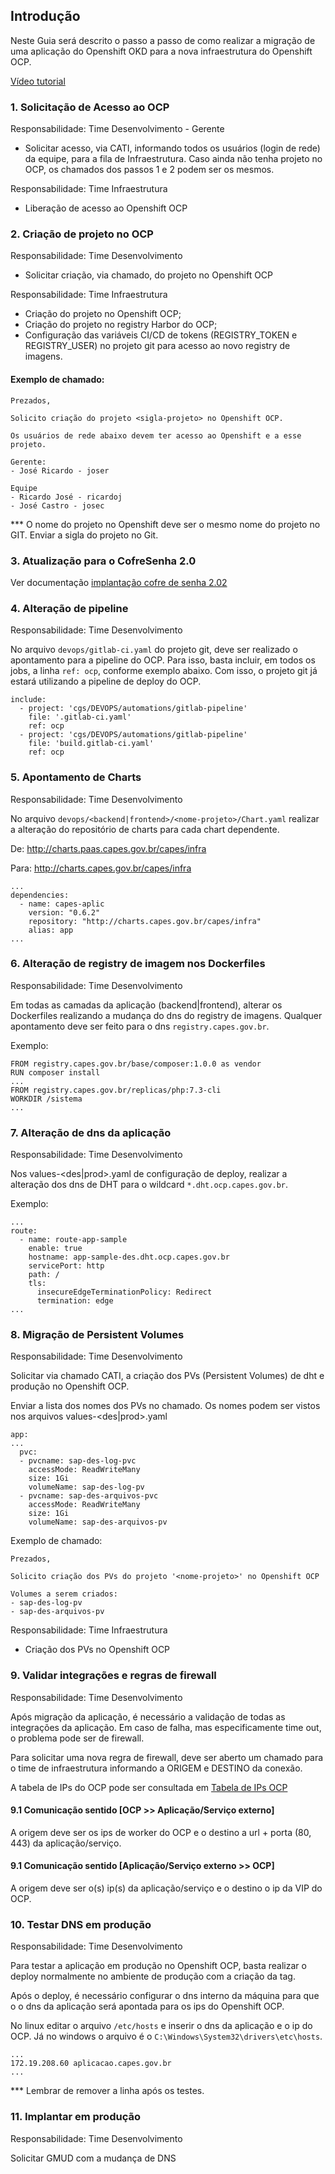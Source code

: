 ## Introdução

Neste Guia será descrito o passo a passo de como realizar a migração de uma aplicação do Openshift OKD para a nova infraestrutura do Openshift OCP.

[Vídeo tutorial](https://drive.google.com/file/d/1wh2OgwpNtp6l2QP5ZdacGpEMugcd6Uy1/view?usp=sharing)

### 1. Solicitação de Acesso ao OCP

Responsabilidade: Time Desenvolvimento - Gerente

- Solicitar acesso, via CATI, informando todos os usuários (login de rede) da equipe, para a fila de Infraestrutura. Caso ainda não tenha projeto no OCP, os chamados dos passos 1 e 2 podem ser os mesmos.

Responsabilidade: Time Infraestrutura

- Liberação de acesso ao Openshift OCP


### 2. Criação de projeto no OCP

Responsabilidade: Time Desenvolvimento

- Solicitar criação, via chamado, do projeto no Openshift OCP

Responsabilidade: Time Infraestrutura
- Criação do projeto no Openshift OCP;
- Criação do projeto no registry Harbor do OCP;
- Configuração das variáveis CI/CD de tokens (REGISTRY_TOKEN e REGISTRY_USER) no projeto git para acesso ao novo registry de imagens.

#### Exemplo de chamado:

```
Prezados,

Solicito criação do projeto <sigla-projeto> no Openshift OCP.

Os usuários de rede abaixo devem ter acesso ao Openshift e a esse projeto.

Gerente: 
- José Ricardo - joser 

Equipe
- Ricardo José - ricardoj
- José Castro - josec 
```
*** O nome do projeto no Openshift deve ser o mesmo nome do projeto no GIT. Enviar a sigla do projeto no Git.


### 3. Atualização para o CofreSenha 2.0

Ver documentação [implantação cofre de senha 2.02](../orientacoes-tecnicas/cofre-senhas.md)


### 4. Alteração de pipeline

Responsabilidade: Time Desenvolvimento

No arquivo `devops/gitlab-ci.yaml` do projeto git, deve ser realizado o apontamento para a pipeline do OCP. Para isso, basta incluir, em todos os jobs, a linha `ref: ocp`, conforme exemplo abaixo. Com isso, o projeto git já estará utilizando a pipeline de deploy do OCP.

```
include:
  - project: 'cgs/DEVOPS/automations/gitlab-pipeline'
    file: '.gitlab-ci.yaml'
    ref: ocp
  - project: 'cgs/DEVOPS/automations/gitlab-pipeline'
    file: 'build.gitlab-ci.yaml'
    ref: ocp
```

### 5. Apontamento de Charts

Responsabilidade: Time Desenvolvimento

No arquivo `devops/<backend|frontend>/<nome-projeto>/Chart.yaml` realizar a alteração do repositório de charts para cada chart dependente.

De: http://charts.paas.capes.gov.br/capes/infra

Para: http://charts.capes.gov.br/capes/infra

```
...
dependencies:
  - name: capes-aplic
    version: "0.6.2"
    repository: "http://charts.capes.gov.br/capes/infra"
    alias: app
...
```

### 6. Alteração de registry de imagem nos Dockerfiles

Responsabilidade: Time Desenvolvimento

Em todas as camadas da aplicação (backend|frontend), alterar os Dockerfiles realizando a mudança do dns do registry de imagens. Qualquer apontamento deve ser feito para o dns `registry.capes.gov.br`.

Exemplo:
```
FROM registry.capes.gov.br/base/composer:1.0.0 as vendor
RUN composer install
...
FROM registry.capes.gov.br/replicas/php:7.3-cli
WORKDIR /sistema
...
```


### 7. Alteração de dns da aplicação

Responsabilidade: Time Desenvolvimento

Nos values-<des|prod>.yaml de configuração de deploy, realizar a alteração dos dns de DHT para o wildcard `*.dht.ocp.capes.gov.br`.

Exemplo:
```
...
route:
  - name: route-app-sample
    enable: true
    hostname: app-sample-des.dht.ocp.capes.gov.br
    servicePort: http
    path: /
    tls:
      insecureEdgeTerminationPolicy: Redirect
      termination: edge
...
```

### 8. Migração de Persistent Volumes

Responsabilidade: Time Desenvolvimento

Solicitar via chamado CATI, a criação dos PVs (Persistent Volumes) de dht e produção no Openshift OCP.

Enviar a lista dos nomes dos PVs no chamado. Os nomes podem ser vistos nos arquivos values-<des|prod>.yaml

```
app:
...
  pvc:
  - pvcname: sap-des-log-pvc
    accessMode: ReadWriteMany
    size: 1Gi
    volumeName: sap-des-log-pv
  - pvcname: sap-des-arquivos-pvc
    accessMode: ReadWriteMany
    size: 1Gi
    volumeName: sap-des-arquivos-pv

```

Exemplo de chamado:

```
Prezados,

Solicito criação dos PVs do projeto '<nome-projeto>' no Openshift OCP

Volumes a serem criados:
- sap-des-log-pv
- sap-des-arquivos-pv

```

Responsabilidade: Time Infraestrutura
- Criação dos PVs no Openshift OCP

### 9. Validar integrações e regras de firewall

Responsabilidade: Time Desenvolvimento

Após migração da aplicação, é necessário a validação de todas as integrações da aplicação. Em caso de falha, mas especificamente time out, o problema pode ser de firewall.

Para solicitar uma nova regra de firewall, deve ser aberto um chamado para o time de infraestrutura informando a ORIGEM e DESTINO da conexão.

A tabela de IPs do OCP pode ser consultada em [Tabela de IPs OCP](ocp-ips-maquinas.md)

#### 9.1 Comunicação sentido [OCP >> Aplicação/Serviço externo]

A origem deve ser os ips de worker do OCP e o destino a url + porta (80, 443) da aplicação/serviço.

#### 9.1 Comunicação sentido [Aplicação/Serviço externo >> OCP]

A origem deve ser o(s) ip(s) da aplicação/serviço e o destino o ip da VIP do OCP.



### 10. Testar DNS em produção

Responsabilidade: Time Desenvolvimento

Para testar a aplicação em produção no Openshift OCP, basta realizar o deploy normalmente no ambiente de produção com a criação da tag.

Após o deploy, é necessário configurar o dns interno da máquina para que o o dns da aplicação será apontada para os ips do Openshift OCP.

No linux editar o arquivo `/etc/hosts` e inserir o dns da aplicação e o ip do OCP. Já no windows o arquivo é o `C:\Windows\System32\drivers\etc\hosts`.

```
...
172.19.208.60 aplicacao.capes.gov.br
...
```

*** Lembrar de remover a linha após os testes.

### 11. Implantar em produção

Responsabilidade: Time Desenvolvimento

Solicitar GMUD com a mudança de DNS